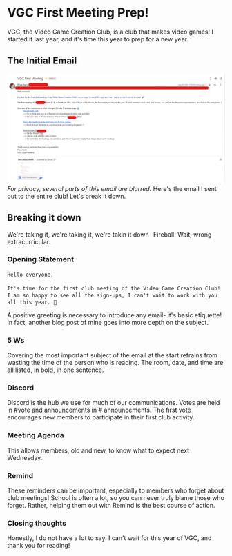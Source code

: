 # VGC First Meeting Prep!

VGC, the Video Game Creation Club, is a club that makes video games! I started it last year, and it's time this year to prep for a new year. 
## The Initial Email
!["Initial email"](https://github.com/CaptainSapphire/PH-s-Blog/blob/main/assets/September%202024/vgc-email.png?raw=true)
*For privacy, several parts of this email are blurred.*
Here's the email I sent out to the entire club! Let's break it down.
## Breaking it down
We're taking it, we're taking it, we're takin it down- Fireball! Wait, wrong extracurricular. 
### Opening Statement
```
Hello everyone,

It's time for the first club meeting of the Video Game Creation Club! I am so happy to see all the sign-ups, I can't wait to work with you all this year. 🚀
```
A positive greeting is necessary to introduce any email- it's basic etiquette! In fact, another blog post of mine goes into more depth on the subject.
### 5 Ws
Covering the most important subject of the email at the start refrains from wasting the time of the person who is reading. The room, date, and time are all listed, in bold, in one sentence.  
### Discord
Discord is the hub we use for much of our communications. Votes are held in #vote and announcements in # announcements. The first vote encourages new members to participate in their first club activity. 
### Meeting Agenda
This allows members, old and new, to know what to expect next Wednesday. 
### Remind
These reminders can be important, especially to members who forget about club meetings! School is often a lot, so you can never truly blame those who forget. Rather, helping them out with Remind is the best course of action.
### Closing thoughts
Honestly, I do not have a lot to say. I can't wait for this year of VGC, and thank you for reading!
